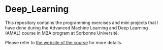 # Deep_Learning
This repository contains the programming exercises and mini projects that I have done during the Advanced Machine Learning and Deep Learning (AMAL) course in M2A program at Sorbonne Université.

Please refer to [the website of the course](https://dac.lip6.fr/master/amal-2024-2025/) for more details.


